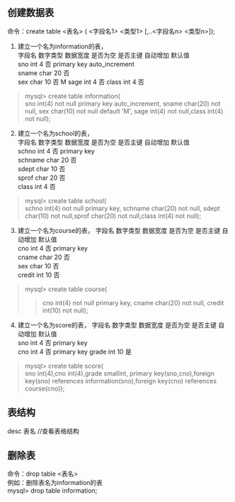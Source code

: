 ## 创建数据表
命令：create table <表名> ( <字段名1> <类型1> [,..<字段名n> <类型n>]);  
1. 建立一个名为information的表，   
字段名 数字类型 数据宽度 是否为空 是否主键 自动增加 默认值   
sno int 4 否 primary key auto_increment  
sname char 20 否  
sex char 10 否  M
sage int 4 否
class int 4 否  
> mysql> create table information(  
> sno int(4) not null primary key auto_increment, sname char(20) not null, sex char(10) not null default 'M', sage int(4) not null,class int(4) not null);  
2. 建立一个名为school的表，  
字段名 数字类型 数据宽度 是否为空 是否主键 自动增加 默认值    
schno int 4 否 primary key   
schname char 20 否  
sdept char 10 否  
sprof char 20 否  
class int 4 否    
> mysql> create table school(    
> schno int(4) not null primary key, schname char(20) not null, sdept char(10) not null,sprof char(20) not null,class int(4) not null);   
3. 建立一个名为course的表， 
字段名 数字类型 数据宽度 是否为空 是否主键 自动增加 默认值   
cno int 4 否 primary key  
cname char 20 否  
sex char 10 否  
credit int 10 否    
> mysql> create table course(  
>> cno int(4) not null primary key, cname char(20) not null, credit int(10) not null);     
4. 建立一个名为score的表， 
字段名 数字类型 数据宽度 是否为空 是否主键 自动增加 默认值   
sno int 4 否 primary key  
cno int 4 否 primary key 
grade int 10 是  
> mysql> create table score(  
> sno int(4),cno int(4),grade smallint, primary key(sno,cno),foreign key(sno) references information(sno),foreign key(cno) references course(cno));    
## 表结构   
desc 表名 //查看表格结构   
## 删除表   
命令：drop table <表名>  
例如：删除表名为information的表   
mysql> drop table information;  

